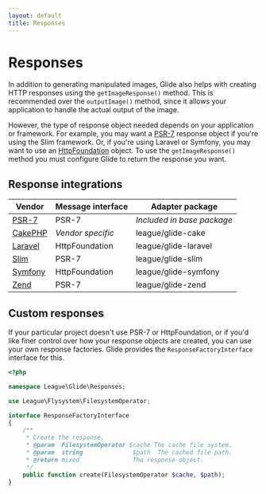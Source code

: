```yaml
---
layout: default
title: Responses
---
```


# Responses

In addition to generating manipulated images, Glide also helps with creating HTTP responses using the `getImageResponse()` method. This is recommended over the `outputImage()` method, since it allows your application to handle the actual output of the image.

However, the type of response object needed depends on your application or framework. For example, you may want a [PSR-7](http://www.php-fig.org/psr/psr-7/) response object if you're using the Slim framework. Or, if you're using Laravel or Symfony, you may want to use an [HttpFoundation](http://symfony.com/doc/current/components/http_foundation/introduction.html) object. To use the `getImageResponse()` method you must configure Glide to return the response you want.

## Response integrations

| Vendor                                       | Message interface | Adapter package            |
| -------------------------------------------- | ----------------- | -------------------------- |
| [PSR-7](/1.0/config/integrations/psr-7/)     | PSR-7             | _Included in base package_ |
| [CakePHP](/1.0/config/integrations/cakephp/) | _Vendor specific_ | league/glide-cake          |
| [Laravel](/1.0/config/integrations/laravel/) | HttpFoundation    | league/glide-laravel       |
| [Slim](/1.0/config/integrations/slim/)       | PSR-7             | league/glide-slim          |
| [Symfony](/1.0/config/integrations/symfony/) | HttpFoundation    | league/glide-symfony       |
| [Zend](/1.0/config/integrations/zend/)       | PSR-7             | league/glide-zend          |

## Custom responses

If your particular project doesn't use PSR-7 or HttpFoundation, or if you'd like finer control over how your response objects are created, you can use your own response factories. Glide provides the `ResponseFactoryInterface` interface for this.

```php
<?php

namespace League\Glide\Responses;

use League\Flysystem\FilesystemOperator;

interface ResponseFactoryInterface
{
    /**
     * Create the response.
     * @param  FilesystemOperator $cache The cache file system.
     * @param  string              $path  The cached file path.
     * @return mixed               The response object.
     */
    public function create(FilesystemOperator $cache, $path);
}
```
